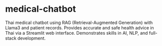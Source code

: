 # medical-chatbot
Thai medical chatbot using RAG (Retrieval-Augmented Generation) with Llama3 and patient records. Provides accurate and safe health advice in Thai via a Streamlit web interface. Demonstrates skills in AI, NLP, and full-stack development.
